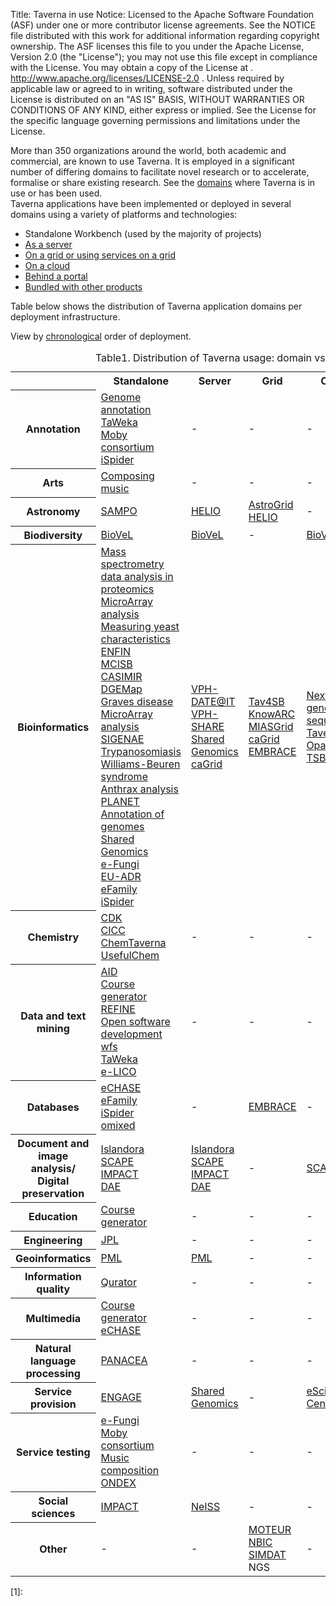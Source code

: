 Title:     Taverna in use
Notice:    Licensed to the Apache Software Foundation (ASF) under one
           or more contributor license agreements.  See the NOTICE file
           distributed with this work for additional information
           regarding copyright ownership.  The ASF licenses this file
           to you under the Apache License, Version 2.0 (the
           "License"); you may not use this file except in compliance
           with the License.  You may obtain a copy of the License at
           .
             http://www.apache.org/licenses/LICENSE-2.0
           .
           Unless required by applicable law or agreed to in writing,
           software distributed under the License is distributed on an
           "AS IS" BASIS, WITHOUT WARRANTIES OR CONDITIONS OF ANY
           KIND, either express or implied.  See the License for the
           specific language governing permissions and limitations
           under the License.

<p>More than 350 organizations around the world, both academic and commercial, are known to use Taverna. It is employed in a significant number of differing domains to facilitate novel research or to accelerate, formalise or share existing research. See the <a href="http://prototype.taverna.org.uk/introduction/taverna-in-use/by-domain/" target="_blank">domains</a> where Taverna is in use or has been used.<br />
Taverna applications have been implemented or deployed in several domains using a variety of platforms and technologies:<span id="more-91"></span></p>
<ul>
<li>Standalone Workbench (used by the majority of projects)</li>
<li><a href="/introduction/taverna-in-use/server/">As a server</a></li>
<li><a href="/introduction/taverna-in-use/grid/">On a grid or using services on a grid</a></li>
<li><a href="/introduction/taverna-in-use/cloud/">On a cloud</a></li>
<li><a href="/introduction/taverna-in-use/portal/">Behind a portal</a></li>
<li><a href="/introduction/taverna-in-use/bundled-with-products/">Bundled with other products</a></li>
</ul>
<p>Table below shows the distribution of Taverna application domains per deployment infrastructure.</p>
<p>View by <a href="/introduction/taverna-in-use-chronology">chronological</a> order of deployment.</p>
<table id="taverna-usage-table" summary="Distribution of Taverna usage: domain vs. deployment" border="0" cellspacing="0">
<caption class="taverna-usage-table">Table1. Distribution of Taverna usage: domain vs. deployment</caption>
<tbody>
<tr>
<th class="nobg"></th>
<th class="bg">Standalone</th>
<th class="bg">Server</th>
<th class="bg">Grid</th>
<th class="bg">Cloud</th>
<th class="bg">Portal</th>
<th class="bg">Bundled</th>
</tr>
<tr>
<th class="spec1">Annotation</th>
<td class="alt1"><a href="/introduction/taverna-in-use.html#annotation-of-genomes">Genome annotation</a><br/>
<a href="/introduction/taverna-in-use/annotation/taweka/">TaWeka</a><br />
<a href="/introduction/taverna-in-use/annotation/adoption-by-moby/">Moby consortium</a><br />
<a href="/introduction/related-projects/ispider/">iSpider</a></td>
<td class="alt1">-</td>
<td class="alt1">-</td>
<td class="alt1">-</td>
<td class="alt1"><a href="/introduction/taverna-in-use/annotation/afawe/">AFAWE</a></td>
<td class="alt1">-</td>
</tr>
<tr>
<th class="spec2">Arts</th>
<td class="alt2"><a href="/introduction/taverna-in-use/arts/composition-of-music/">Composing music</a></td>
<td class="alt2">-</td>
<td class="alt2">-</td>
<td class="alt2">-</td>
<td class="alt2">-</td>
<td class="alt2">-</td>
</tr>
<tr>
<th class="spec1">Astronomy</th>
<td class="alt1"><a href="/introduction/taverna-in-use/astronomy/sampo/">SAMPO</a></td>
<td class="alt1"><a href="/introduction/related-projects/helio/">HELIO</a></td>
<td class="alt1"><a href="/introduction/taverna-in-use/astronomy/astrogrid/">AstroGrid</a><br />
<a href="/introduction/related-projects/helio/">HELIO</a></td>
<td class="alt1">-</td>
<td class="alt1">-</td>
<td class="alt1">-</td>
</tr>
<tr>
<th class="spec2">Biodiversity</th>
<td class="alt2"><a href="/introduction/related-projects/biovel">BioVeL</a></td>
<td class="alt2"><a href="/introduction/related-projects/biovel">BioVeL</a></td>
<td class="alt2">-</td>
<td class="alt2"><a href="/introduction/related-projects/biovel">BioVel</a></td>
<td class="alt2">-</td>
<td class="alt2">-</td>
</tr>
<tr>
<th class="spec1">Bioinformatics</th>
<td class="alt1"><a href="/introduction/taverna-in-use/bioinformatics/lumc/">Mass spectrometry data analysis in proteomics</a><br />
<a href="/introduction/taverna-in-use/bioinformatics/gene-expression-from-microarray/">MicroArray analysis</a><a href="/introduction/taverna-in-use/bioinformatics/measuring-enzyme-characteristics-of-yeast/"><br />
Measuring yeast characteristics</a><br />
<a href="/introduction/taverna-in-use/biology/enfin/">ENFIN</a><br />
<a href="/introduction/taverna-in-use/biology/manchester-centre-for-integrative-systems-biology/">MCISB</a><br />
<a href="/introduction/taverna-in-use/genome-and-gene-expression/casimir/">CASIMIR</a><br />
<a href="/introduction/taverna-in-use/genome-and-gene-expression/dgemap/">DGEMap</a><br />
<a href="/introduction/taverna-in-use/disease-research/graves-disease/">Graves disease</a><br />
<a href="/introduction/taverna-in-use/bioinformatics/gene-expression-from-microarray/">MicroArray analysis</a><br />
<a href="/introduction/taverna-in-use/genome-and-gene-expression/sigenae/">SIGENAE</a><br />
<a href="/introduction/taverna-in-use/disease-research/trypanosomiasis/">Trypanosomiasis</a><br />
<a href="/introduction/taverna-in-use/disease-research/williams-beuren-syndrome/">Williams-Beuren syndrome</a><br />
<a href="/introduction/taverna-in-use/disease-research/analysis-of-anthrax-bacterium/">Anthrax analysis</a><br />
<a href="/introduction/introduction/taverna-in-use/bioinformatics/planet/">PLANET</a><br />
<a href="/introduction/introduction/taverna-in-use/annotation/annotation-of-genomes/">Annotation of genomes</a><br />
<a href="/introduction/related-projects/shared-genomics/">Shared Genomics</a><br />
<a href="/introduction/related-projects/e-fungi/">e-Fungi</a><br />
<a href="/introduction/taverna-in-use/medicine/eu-adr/">EU-ADR</a><br />
<a href="/introduction/taverna-in-use/databases/efamily/">eFamily</a><br />
<a href="/introduction/related-projects/ispider/">iSpider</a></td>
<td class="alt1"><a href="/introduction/taverna-in-use/disease-research/vph-dareit/">VPH-DATE@IT</a><br />
<a href="/introduction/taverna-in-use/disease-research/vph-dareit/">VPH-SHARE</a><a href="/introduction/related-projects/shared-genomics/"><br />
Shared Genomics</a><br />
<a href="/introduction/related-projects/cagrid/">caGrid</a></td>
<td class="alt1"><a href="/introduction/taverna-in-use/biology/tav4sb/">Tav4SB</a><br />
<a href="/introduction/taverna-in-use/medical-imaging/knowarc/">KnowARC</a><br />
<a href="/introduction/taverna-in-use/medical-imaging/miasgrid/">MIASGrid</a><br />
<a href="/introduction/related-projects/cagrid/">caGrid</a><br />
<a href="/introduction/taverna-in-use/databases/embrace/">EMBRACE</a></td>
<td class="alt1"><a href="/introduction/taverna-in-use/genome-and-gene-expression/next-generation-sequencing">Next generation sequencing</a><br />
<a href="/introduction/taverna-in-use/genome-and-gene-expression/tavernapbs/">TavernaPBS</a><br />
<a href="/documentation/taverna-plugins/taverna-2-x-plugins/#opal">Opal</a><br />
<a href="/introduction/related-projects/tsb/">TSB</a></td>
<td class="alt1"><a href="/introduction/taverna-in-use/bioinformatics/biowep/">BioWEP</a><br />
<a href="/introduction/taverna-in-use/biology/planet/">PLANET</a><br />
<a href="/introduction/taverna-in-use/annotation/afawe/">AFAWE</a><br />
<a href="/introduction/taverna-in-use/systems-biology/metware/">MetWare</a><br />
<a href="/introduction/taverna-in-use/protein-and-proteomics/prodom/">ProDom</a><br />
<a href="/introduction/taverna-in-use/systems-biology/ccpn/">CCPN</a></td>
<td class="alt1"><a href="/introduction/taverna-in-use/bioinformatics/biolinux/">BioLinux</a><br />
<a href="/introduction/taverna-in-use/biology/sb-os/">SB.OS</a></td>
</tr>
<tr>
<th class="spec2">Chemistry</th>
<td class="alt2"><a href="/introduction/taverna-in-use/chemistry/chemistry-development-kit/">CDK</a><br />
<a href="/introduction/taverna-in-use/chemistry/chemical-informatics-and-cyberinfrastructure-collaboratory/">CICC</a><br />
<a href="/introduction/related-projects/chemtaverna">ChemTaverna</a><br />
<a href="http://usefulchem.wikispaces.com/" target="_blank">UsefulChem</a></td>
<td class="alt2">-</td>
<td class="alt2">-</td>
<td class="alt2">-</td>
<td class="alt2">-</td>
<td class="alt2">-</td>
</tr>
<tr>
<th class="spec1">Data and text mining</th>
<td class="alt1"><a href="/introduction/taverna-in-use/data-and-text-mining/aid/">AID</a><br />
<a href="/introduction/taverna-in-use/multimedia/course-generator/">Course generator</a><br />
<a href="/introduction/taverna-in-use/data-and-text-mining/refine/">REFINE</a><br />
<a href="/introduction/taverna-in-use/data-and-text-mining/open-software-development-workflows/">Open software development wfs</a><br />
<a href="/introduction/taverna-in-use/annotation/taweka/">TaWeka</a><br />
<a href="/introduction/related-projects/e-lico">e-LICO</a></td>
<td class="alt1">-</td>
<td class="alt1">-</td>
<td class="alt1">-</td>
<td class="alt1">-</td>
<td class="alt1">-</td>
</tr>
<tr>
<th class="spec2">Databases</th>
<td class="alt2"><a href="/introduction/taverna-in-use/multimedia/echase/">eCHASE</a><br />
<a href="/introduction/taverna-in-use/databases/efamily/">eFamily</a><br />
<a href="/introduction/related-projects/ispider/">iSpider</a><br />
<a href="/introduction/taverna-in-use/databases/omixed/">omixed</a></td>
<td class="alt2">-</td>
<td class="alt2"><a href="/introduction/taverna-in-use/databases/embrace/">EMBRACE</a></td>
<td class="alt2">-</td>
<td class="alt2"><a href="/introduction/taverna-in-use/databases/prodom/">ProDom</a></td>
<td class="alt2"><a href="http://code.google.com/p/calctav/" target="_blank">CalcTav</a></td>
</tr>
<tr>
<th class="spec1">Document and image analysis/<br />
Digital preservation</th>
<td class="alt1"><a href="/introduction/taverna-in-use/by-domain/document-analysis/islandora/">Islandora</a><a href="/introduction/related-projects/scape/"><br />
SCAPE</a><br />
<a href="/introduction/taverna-in-use/by-domain/document-analysis/impact">IMPACT</a><br />
<a href="/introduction/taverna-in-use/by-domain/document-analysis/dae">DAE</a></td>
<td class="alt1"><a href="http://blogs.loc.gov/digitalpreservation/2013/03/islandoras-open-source-ecosystem-and-digital-preservation-an-interview-with-mark-leggott/">Islandora</a><br />
<a href="/introduction/related-projects/scape/">SCAPE</a><br />
<a href="/introduction/taverna-in-use/by-domain/document-analysis/impact">IMPACT</a><br />
<a href="/introduction/taverna-in-use/by-domain/document-analysis/dae">DAE</a></td>
<td class="alt1">-</td>
<td class="alt1"><a href="/introduction/related-projects/scape/">SCAPE</a></td>
<td class="alt1">-</td>
<td class="alt1">-</td>
</tr>
<tr>
<th class="spec2">Education</th>
<td class="alt2"><a href="/introduction/taverna-in-use/multimedia/course-generator/">Course generator</a></td>
<td class="alt2">-</td>
<td class="alt2">-</td>
<td class="alt2">-</td>
<td class="alt2">-</td>
<td class="alt2">-</td>
</tr>
<tr>
<th class="spec1">Engineering</th>
<td class="alt1"><a href="/introduction/taverna-in-use/engineering/jpl/">JPL</a></td>
<td class="alt1">-</td>
<td class="alt1">-</td>
<td class="alt1">-</td>
<td class="alt1">-</td>
<td class="alt1">-</td>
</tr>
<tr>
<th class="spec2">Geoinformatics</th>
<td class="alt2"><a href="/introduction/taverna-in-use/by-domain/geoinformatics/pml/">PML</a></td>
<td class="alt2"><a href="/introduction/taverna-in-use/by-domain/geoinformatics/pml/">PML</a></td>
<td class="alt2">-</td>
<td class="alt2">-</td>
<td class="alt2">-</td>
<td class="alt2">-</td>
</tr>
<tr>
<th class="spec1">Information quality</th>
<td class="alt1"><a href="/introduction/taverna-in-use/information-quality/qurator/">Qurator<br />
</a></td>
<td class="alt1">-</td>
<td class="alt1">-</td>
<td class="alt1">-</td>
<td class="alt1">-</td>
<td class="alt1">-</td>
</tr>
<tr>
<th class="spec2">Multimedia</th>
<td class="alt2"><a href="/introduction/taverna-in-use/multimedia/course-generator/">Course generator<br />
</a><a href="/introduction/taverna-in-use/multimedia/echase/">eCHASE</a><a href="/introduction/taverna-in-use/multimedia/course-generator/"><br />
</a></td>
<td class="alt2">-</td>
<td class="alt2">-</td>
<td class="alt2">-</td>
<td class="alt2">-</td>
<td class="alt2">-</td>
</tr>
<tr>
<th class="spec2">Natural language processing</th>
<td class="alt2"><a href="/introduction/taverna-in-use/by-domain/natural-language-processing/panacea/">PANACEA</a></td>
<td class="alt2">-</td>
<td class="alt2">-</td>
<td class="alt2">-</td>
<td class="alt2">-</td>
<td class="alt2">-</td>
</tr>
<tr>
<th class="spec1">Service provision</th>
<td class="alt1"><a href="/introduction/related-projects/engage/">ENGAGE</a></td>
<td class="alt1"><a href="/introduction/related-projects/shared-genomics/">Shared Genomics</a></td>
<td class="alt1">-</td>
<td class="alt1"><a href="/documentation/taverna-plugins/plugins-in-progress/#esc">eScience Central</a></td>
<td class="alt1">-</td>
<td class="alt1">-</td>
</tr>
<tr>
<th class="spec2">Service testing</th>
<td class="alt2"><a href="/introduction/related-projects/e-fungi/">e-Fungi</a><br />
<a href="/introduction/taverna-in-use/annotation/adoption-by-moby/">Moby consortium</a><br />
<a href="/introduction/taverna-in-use/arts/composition-of-music/">Music composition</a><br />
<a href="/introduction/related-projects/ondex/">ONDEX</a></td>
<td class="alt2">-</td>
<td class="alt2">-</td>
<td class="alt2">-</td>
<td class="alt2">-</td>
<td class="alt2">-</td>
</tr>
<tr>
<th class="spec1">Social sciences</th>
<td class="alt1"><a href="/introduction/taverna-in-use/social-sciences/impact/">IMPACT</a></td>
<td class="alt1"><a href="/introduction/introduction/related-projects/neiss/">NeISS</a></td>
<td class="alt1">-</td>
<td class="alt1">-</td>
<td class="alt1"><a href="/introduction/introduction/related-projects/neiss/">NeISS</a></td>
<td class="alt1">-</td>
</tr>
<tr>
<th class="spec2">Other</th>
<td class="alt2">-</td>
<td class="alt2">-</td>
<td class="alt2"><a href="/introduction/taverna-in-use/on-a-grid/moteur/">MOTEUR</a><br />
<a href="http://www.mygrid.org.uk/outreach/collaboration/collaboration-with-nbic/" target="_blank">NBIC</a><br />
<a href="/introduction/taverna-in-use/on-a-grid/simdat/">SIMDAT</a><br />
NGS</td>
<td class="alt2">-</td>
<td class="alt2">-</td>
<td class="alt2"><a href="http://www.omii.ac.uk/wiki/SoftwareOverview" target="_blank">OMII</a><br />
<a href="http://code.google.com/p/calctav/" target="_blank">CalcTav</a></td>
</tr>
</tbody>
</table>


  [1]: 